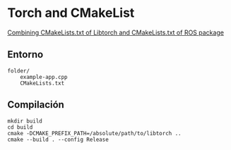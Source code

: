# Torch and CMakeList
[Combining CMakeLists.txt of Libtorch and CMakeLists.txt of ROS package](https://answers.ros.org/question/347885/combining-cmakeliststxt-of-libtorch-and-cmakeliststxt-of-ros-package/)

## Entorno
```
folder/
    example-app.cpp
    CMakeLists.txt
```

## Compilación
```
mkdir build
cd build
cmake -DCMAKE_PREFIX_PATH=/absolute/path/to/libtorch ..
cmake --build . --config Release
```


